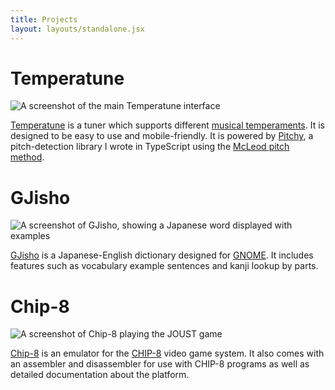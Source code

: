 ```yaml
---
title: Projects
layout: layouts/standalone.jsx
---
```


# Temperatune

![A screenshot of the main Temperatune interface](./img/temperatune.png)

[Temperatune](https://ianprime0509.github.io/temperatune) is a tuner which
supports different [musical
temperaments](https://en.wikipedia.org/wiki/Musical_temperament). It is designed
to be easy to use and mobile-friendly. It is powered by
[Pitchy](https://github.com/ianprime0509/pitchy), a pitch-detection library I
wrote in TypeScript using the [McLeod pitch
method](http://miracle.otago.ac.nz/tartini/papers/A_Smarter_Way_to_Find_Pitch.pdf).

# GJisho

![A screenshot of GJisho, showing a Japanese word displayed with
examples](./img/gjisho.png)

[GJisho](https://github.com/ianprime0509/gjisho) is a Japanese-English
dictionary designed for [GNOME](https://en.wikipedia.org/wiki/GNOME). It
includes features such as vocabulary example sentences and kanji lookup by
parts.

# Chip-8

![A screenshot of Chip-8 playing the JOUST game](./img/chip8.png)

[Chip-8](https://github.com/ianprime0509/chip8) is an emulator for the
[CHIP-8](https://en.wikipedia.org/wiki/CHIP-8) video game system. It also comes
with an assembler and disassembler for use with CHIP-8 programs as well as
detailed documentation about the platform.
